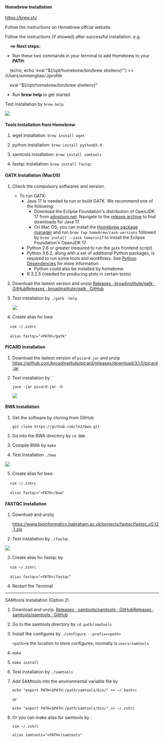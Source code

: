 #### Homebrew Installation

https://brew.sh/

Follow the instructions on Homebrew offcial website.  

Follow the instructions (if showed) after successful installation.  e.g. 

    **==> Next steps:**

- Run these two commands in your terminal to add Homebrew to your **PATH**:

    (echo; echo 'eval "$(/opt/homebrew/bin/brew shellenv)"') >> /Users/xinmengliao/.zprofile

    eval "$(/opt/homebrew/bin/brew shellenv)"

- Run **brew help** to get started

Test installation by `brew help`

![](/Users/xinmengliao/Library/Application%20Support/marktext/images/2023-10-18-17-23-35-image.png)

#### Tools Installation from Homebrew

1. wget installation: `brew install wget`

2. python installation: `brew install python@3.9`

3. samtools installation: `brew install samtools`

4. fastqc installation: `brew install fastqc`

#### GATK Installation (MacOS)

1. Check the compulsory softwares and version.  
   
   - To run GATK:
     - Java 17 is needed to run or build GATK. We recommend one of the following:
       - Download the Eclipse Foundation's distribution of OpenJDK 17 from [adoptium.net](https://adoptium.net/). Navigate to the [release archive](https://adoptium.net/temurin/archive/?version=17) to find downloads for Java 17.
       - On Mac OS, you can install the [Homebrew package manager](https://brew.sh/) and run `brew tap homebrew/cask-versions` followed by `brew install --cask temurin17` to install the Eclipse Foundation's OpenJDK 17.
     - Python 2.6 or greater (required to run the `gatk` frontend script)
     - Python 3.6.2, along with a set of additional Python packages, is required to run some tools and workflows. See [Python Dependencies](https://github.com/broadinstitute/gatk#python) for more information. 
       - Python could also be installed by homebrew. 
     - R 3.2.5 (needed for producing plots in certain tools)

2. Download the lastest version and unzip [Releases · broadinstitute/gatk · GitHub](https://github.com/broadinstitute/gatk/releases)[Releases · broadinstitute/gatk · GitHub](https://github.com/broadinstitute/gatk/releases)

3. Test installation by `./gatk -help`
   
   ![](/Users/xinmengliao/Library/Application%20Support/marktext/images/2023-10-16-23-50-02-image.png)

4. Create alias for bwa

    `vim ~/.zshrc`

    `alias fastqc="<PATH>/gatk"`

#### 

#### PICARD Installation

1. Download the lastest version of `picard.jar` and unzip https://github.com/broadinstitute/picard/releases/download/3.1.0/picard.jar

2. Test installation by ``
   
   `java -jar picard.jar -h`
   
   ![](/Users/xinmengliao/Library/Application%20Support/marktext/images/2023-10-16-23-56-37-image.png)

#### 

#### BWA Installation

1. Get the software by cloning from GitHub
   
    `git clone https://github.com/lh3/bwa.git`

2. Go into the BWA directory  by `cd BWA`

3. Compile BWA by `make`

4. Test Installation `./bwa`

![](/Users/xinmengliao/Library/Application%20Support/marktext/images/2023-10-17-01-16-28-image.png)

5. Create alias for bwa

    `vim ~/.zshrc`

    `alias fastqc="<PATH>/bwa"`





#### FASTQC Installation

1. Download and unziq
   
   https://www.bioinformatics.babraham.ac.uk/projects/fastqc/fastqc_v0.12.1.zip

2. Test installation by `./fastqc`

![](/Users/xinmengliao/Library/Application%20Support/marktext/images/2023-10-17-10-14-20-image.png)

3. Create alias for fastqc by 

    `vim ~/.zshrc`

    `alias fastqc="<PATH>/fastqc"`

4. Restart the Terminal 









******

SAMtools Installation (Option 2)

1. Download and unzip. [Releases · samtools/samtools · GitHub](https://github.com/samtools/samtools/releases/)[Releases · samtools/samtools · GitHub](https://github.com/samtools/samtools/releases/)

2. Go to the samtools directory by `cd path/smatools`

3. Install the configures by `./configure --prefix=<path>`
   
   `<path>`is the location to store configures, normally is `users/samtools`

4. `make`

5. `make install`

6. Test installation by `./samtools`

7. Add SAMtools into the environmental variable file by
   
   `echo "export PATH=$PATH:/path/samtools/bin/" >> ~/.bashrc`
   
   or
   
   `echo "export PATH=$PATH:/path/samtools/bin/" >> ~/.zshrc`

8. Or you can make alias for samtools by :
   
   `vim ~/.zshrc`
   
   `alias samtools="<PATH>/samtools"`
